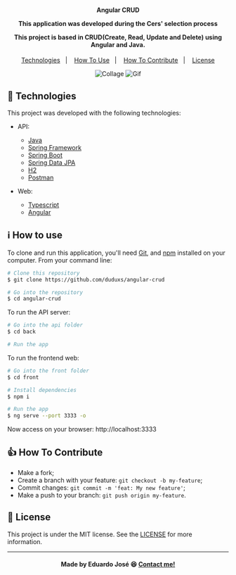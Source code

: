 <h4 align="center">
  <p>Angular CRUD</p>
  
  <p>This application was developed during the Cers' selection process</p>

  <p>This project is based in CRUD(Create, Read, Update and Delete) using Angular and Java.</p>
  
</h4>

<p align="center">
  <a href="#rocket-technologies">Technologies</a>&nbsp;&nbsp;&nbsp;|&nbsp;&nbsp;&nbsp;
  <a href="#information_source-how-to-use">How To Use</a>&nbsp;&nbsp;&nbsp;|&nbsp;&nbsp;&nbsp;
  <a href="#thumbsup-how-to-contribute">How To Contribute</a>&nbsp;&nbsp;&nbsp;|&nbsp;&nbsp;&nbsp;
  <a href="#memo-license">License</a>
</p>

<p align="center">
<img alt="Collage" src="https://ik.imagekit.io/27ewoxssse/collagem_SDS_LqGt8iNnX.png"> 
<img alt="Gif" src="https://ik.imagekit.io/27ewoxssse/firstPhoto_dUy8ANFEf.jpg"> 
</p>

## :rocket: Technologies

This project was developed with the following technologies:

- API:

  - [Java](https://www.java.com/pt_BR/)
  - [Spring Framework](https://spring.io/projects/spring-framework)
  - [Spring Boot](https://spring.io/projects/spring-boot)
  - [Spring Data JPA](https://spring.io/projects/spring-data-jpa)
  - [H2](https://www.h2database.com/html/main.html)
  - [Postman](https://www.postman.com/)

- Web:

  - [Typescript](https://www.typescriptlang.org/)
  - [Angular](https://spring.io/projects/spring-data-jpa)

## :information_source: How to use
To clone and run this application, you'll need [Git](https://git-scm.com), and [npm](https://www.npmjs.com/) installed on your computer. From your command line:

```bash
# Clone this repository
$ git clone https://github.com/duduxs/angular-crud

# Go into the repository
$ cd angular-crud
```

To run the API server:

```bash
# Go into the api folder
$ cd back

# Run the app
```

To run the frontend web:

```bash
# Go into the front folder
$ cd front

# Install dependencies
$ npm i

# Run the app
$ ng serve --port 3333 -o
```

Now access on your browser: http://localhost:3333

## :thumbsup: How To Contribute

-  Make a fork;
-  Create a branch with your feature: `git checkout -b my-feature`;
-  Commit changes: `git commit -m 'feat: My new feature'`;
-  Make a push to your branch: `git push origin my-feature`.

## :memo: License
This project is under the MIT license. See the [LICENSE](https://github.com/Duduxs/angular-crud/blob/master/LICENSE.txt) for more information.

---

<h4 align="center">
    Made by Eduardo José 😆 <a href="https://www.linkedin.com/in/eduarddojose/" target="_blank">Contact me!</a>
</h4>
